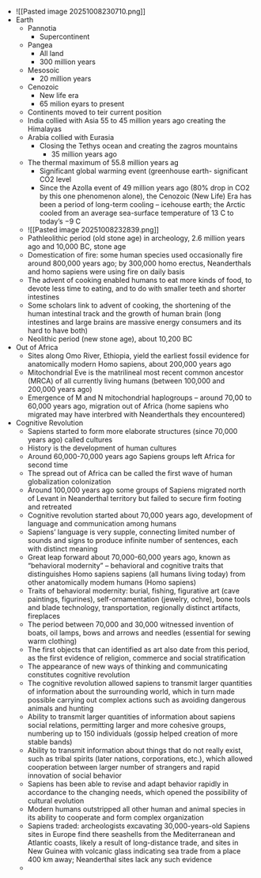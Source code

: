 * ![[Pasted image 20251008230710.png]]
* Earth
	* Pannotia
		* Supercontinent
	* Pangea
		* All land
		* 300 million years 
	* Mesosoic
		* 20 million years
	* Cenozoic
		* New life era
		* 65 milion eyars to present
	* Continents moved to teir current position
	* India collied with Asia 55 to 45 million years ago creating the Himalayas
	* Arabia collied with Eurasia
		* Closing the Tethys ocean and creating the zagros mountains
			* 35 million years ago
	* The thermal maximum of 55.8 million years ag
		* Significant global warming event (greenhouse earth- significant CO2 level
		* Since the Azolla event of 49 million years ago (80% drop in CO2 by this one phenomenon alone), the Cenozoic (New Life) Era has been a period of long-term cooling – icehouse earth; the Arctic cooled from an average sea-surface temperature of 13 C to today’s −9 C
	* ![[Pasted image 20251008232839.png]]
	* Pathleolithic period (old stone age) in archeology, 2.6 million years ago and 10,000 BC, stone age
	* Domestication of fire: some human species used occasionally fire around 800,000 years ago; by 300,000 homo erectus, Neanderthals and homo sapiens were using fire on daily basis
	* The advent of cooking enabled humans to eat more kinds of food, to devote less time to eating, and to do with smaller teeth and shorter intestines
	* Some scholars link to advent of cooking, the shortening of the human intestinal track and the growth of human brain (long intestines and large brains are massive energy consumers and its hard to have both)
	* Neolithic period (new stone age), about 10,200 BC
* Out of Africa
	* Sites along Omo River, Ethiopia, yield the earliest fossil evidence for anatomically modern Homo sapiens, about 200,000 years ago 
	* Mitochondrial Eve is the matrilineal most recent common ancestor (MRCA) of all currently living humans (between 100,000 and 200,000 years ago)
	* Emergence of M and N mitochondrial haplogroups – around 70,00 to 60,000 years ago, migration out of Africa (home sapiens who migrated may have interbred with Neanderthals they encountered)
* Cognitive Revolution
	* Sapiens started to form more elaborate structures (since 70,000 years ago) called cultures 
	* History is the development of human cultures
	* Around 60,000-70,000 years ago Sapiens groups left Africa for second time 
	* The spread out of Africa can be called the first wave of human globalization colonization
	* Around 100,000 years ago some groups of Sapiens migrated north of Levant in Neanderthal territory but failed to secure firm footing and retreated
	* Cognitive revolution started about 70,000 years ago, development of language and communication among humans
	* Sapiens’ language is very supple, connecting limited number of sounds and signs to produce infinite number of sentences, each with distinct meaning
	* Great leap forward about 70,000-60,000 years ago, known as “behavioral modernity” – behavioral and cognitive traits that distinguishes Homo sapiens sapiens (all humans living today) from other anatomically modem humans (Homo sapiens)
	* Traits of behavioral modernity: burial, fishing, figurative art (cave paintings, figurines), self-ornamentation (jewelry, ochre), bone tools and blade technology, transportation, regionally distinct artifacts, fireplaces
	* The period between 70,000 and 30,000 witnessed invention of boats, oil lamps, bows and arrows and needles (essential for sewing warm clothing)
	* The first objects that can identified as art also date from this period, as the first evidence of religion, commerce and social stratification
	* The appearance of new ways of thinking and communicating constitutes cognitive revolution
	* The cognitive revolution allowed sapiens to transmit larger quantities of information about the surrounding world, which in turn made possible carrying out complex actions such as avoiding dangerous animals and hunting
	* Ability to transmit larger quantities of information about sapiens social relations, permitting larger and more cohesive groups, numbering up to 150 individuals (gossip helped creation of more stable bands)
	* Ability to transmit information about things that do not really exist, such as tribal spirits (later nations, corporations, etc.), which allowed cooperation between larger number of strangers and rapid innovation of social behavior
	* Sapiens has been able to revise and adapt behavior rapidly in accordance to the changing needs, which opened the possibility of cultural evolution
	* Modern humans outstripped all other human and animal species in its ability to cooperate and form complex organization
	* Sapiens traded: archeologists excavating 30,000-years-old Sapiens sites in Europe find there seashells from the Mediterranean and Atlantic coasts, likely a result of long-distance trade, and sites in New Guinea with volcanic glass indicating sea trade from a place 400 km away; Neanderthal sites lack any such evidence
	* 